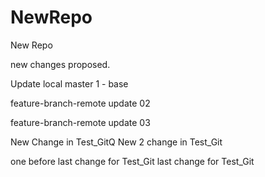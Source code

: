 # NewRepo
New Repo


new changes proposed.

Update local master 1 - base

feature-branch-remote update 02



feature-branch-remote update 03


New Change in Test_GitQ
New 2 change in Test_Git

one before last change for Test_Git
last change for Test_Git

